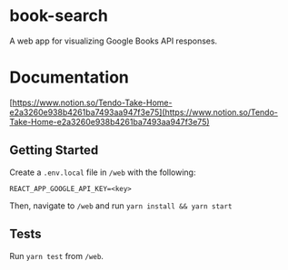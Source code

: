 # book-search

A web app for visualizing Google Books API responses.

# Documentation

[https://www.notion.so/Tendo-Take-Home-e2a3260e938b4261ba7493aa947f3e75](https://www.notion.so/Tendo-Take-Home-e2a3260e938b4261ba7493aa947f3e75)

## Getting Started

Create a `.env.local` file in `/web` with the following:

```
REACT_APP_GOOGLE_API_KEY=<key>
```

Then, navigate to `/web` and run `yarn install && yarn start`

## Tests

Run `yarn test` from `/web`.
